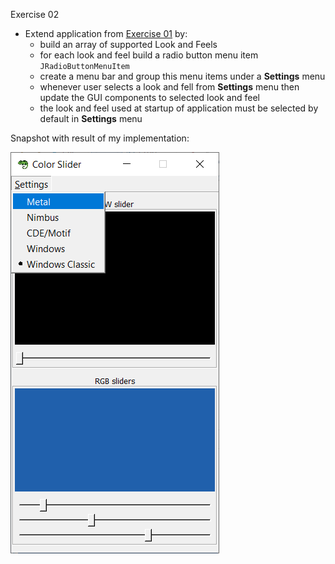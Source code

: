 Exercise 02
- Extend application from [Exercise 01](https://github.com/Aemilus/Fundamentals_of_JAVA_Programming/tree/master/src/me/academy/javaprogrammer/week07/exercise01) by:
    - build an array of supported Look and Feels
    - for each look and feel build a radio button menu item ``JRadioButtonMenuItem``
    - create a menu bar and group this menu items under a **Settings** menu
    - whenever user selects a look and fell from **Settings** menu then update the GUI components to selected look and feel
    - the look and feel used at startup of application must be selected by default in **Settings** menu

Snapshot with result of my implementation:

![Color Slider GUI Image2](color_slider_gui.png)
